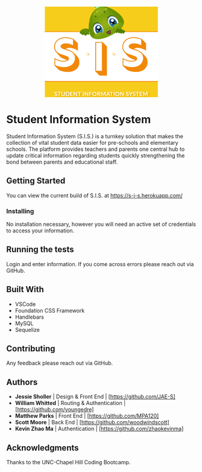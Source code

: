 <p align="center">
  <img src="public/assets/images/logos/s_i_s.svg" width="300px">
</p>

# Student Information System

Student Information System (S.I.S.) is a turnkey solution that makes the collection of vital student data easier for pre-schools and elementary schools. The platform provides teachers and parents one central hub to update critical information regarding students quickly strengthening the bond between parents and educational staff. 

## Getting Started

You can view the current build of S.I.S. at https://s-i-s.herokuapp.com/

### Installing

No installation necessary, however you will need an active set of credentials to access your information. 

## Running the tests

Login and enter information. If you come across errors please reach out via GitHub.

## Built With

* VSCode
* Foundation CSS Framework
* Handlebars
* MySQL
* Sequelize

## Contributing

Any feedback please reach out via GitHub.

## Authors

* **Jessie Sholler** | Design & Front End | [https://github.com/JAE-S]
* **William Whitted** | Routing & Authentication |  [https://github.com/youngedre]
* **Matthew Parks** | Front End | [https://github.com/MPA120]
* **Scott Moore** | Back End | [https://github.com/woodwindscott]
* **Kevin Zhao Ma** | Authentication | [https://github.com/zhaokevinma]

## Acknowledgments

Thanks to the UNC-Chapel Hill Coding Bootcamp. 

